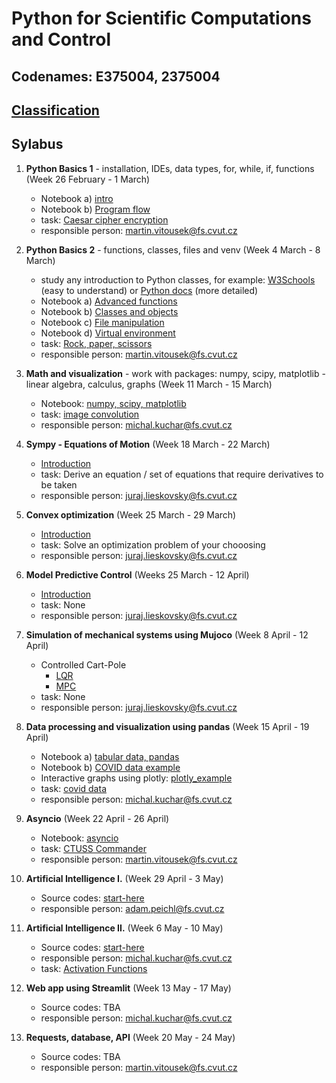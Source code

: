 # Python for Scientific Computations and Control 
## Codenames: E375004, 2375004

## [Classification](courses/classification.md)

## Sylabus

1. **Python Basics 1** - installation, IDEs, data types, for, while, if, functions (Week 26 February - 1 March)

   - Notebook a) [intro](courses/intro.md)
   - Notebook b) [Program flow](courses/E375004/python_basics_1/basics_01.ipynb)
   - task: [Caesar cipher encryption](https://github.com/CVUT-FS-12110/Python-for-Scientific-Computations-and-Control/blob/master/tasks/EN_Caesar_cipher_encryption.ipynb)
   - responsible person: martin.vitousek@fs.cvut.cz
   
2. **Python Basics 2** - functions, classes, files and venv (Week 4 March - 8 March)

   - study any introduction to Python classes, for example: [W3Schools](https://www.w3schools.com/python/python_classes.asp) (easy to understand) or [Python docs](https://docs.python.org/3/tutorial/classes.html) (more detailed)
   - Notebook a) [Advanced functions](courses/E375004/python_basics_2/basics_02a_functions_adv.ipynb)
   - Notebook b) [Classes and objects](courses/E375004/python_basics_2/basics_02b_oop.ipynb)
   - Notebook c) [File manipulation](courses/E375004/python_basics_2/basics_02c_files.ipynb)
   - Notebook d) [Virtual environment](courses/E375004/python_basics_2/basics_02d_venv.ipynb)
   - task: [Rock, paper, scissors](https://github.com/CVUT-FS-12110/Python-for-Scientific-Computations-and-Control/tree/master/tasks/rock_paper_scissors)
   - responsible person: martin.vitousek@fs.cvut.cz

3. **Math and visualization** - work with packages: numpy, scipy, matplotlib - linear algebra, calculus, graphs (Week 11 March - 15 March)

   - Notebook: [numpy, scipy, matplotlib](courses/E375004/numpy_matplotlib/numpy_matplotlib.ipynb)
   - task: [image convolution](tasks/convolution/EN_numpy_convolution_filter.ipynb)
   - responsible person: michal.kuchar@fs.cvut.cz

4. **Sympy - Equations of Motion** (Week 18 March - 22 March)

   - [Introduction](courses/E375004/sympy/introduction.md)
   - task: Derive an equation / set of equations that require derivatives to be taken
   - responsible person: juraj.lieskovsky@fs.cvut.cz

5. **Convex optimization** (Week 25 March - 29 March)

   - [Introduction](courses/E375004/optimization/introduction.md)
   - task: Solve an optimization problem of your chooosing
   - responsible person: juraj.lieskovsky@fs.cvut.cz

6. **Model Predictive Control** (Weeks 25 March - 12 April)

   - [Introduction](courses/E375004/model_predictive_control/introduction.md)
   - task: None
   - responsible person: juraj.lieskovsky@fs.cvut.cz

7. **Simulation of mechanical systems using Mujoco** (Week 8 April - 12 April)

   - Controlled Cart-Pole
      - [LQR](courses/E375004/mujoco/cartpole_control_LQR.ipynb)
      - [MPC](courses/E375004/mujoco/cartpole_control_MPC.ipynb)
   - task: None
   - responsible person: juraj.lieskovsky@fs.cvut.cz

8. **Data processing and visualization using pandas** (Week 15 April - 19 April)

   - Notebook a) [tabular data, pandas](courses/E375004/data_pandas/basics_01.ipynb)
   - Notebook b) [COVID data example](courses/E375004/data_pandas/basics_02.ipynb)
   - Interactive graphs using plotly: [plotly_example](courses/E375004/data_pandas/visualization.ipynb)
   - task: [covid data](tasks/EN_pandas_covid_2.ipynb)
   - responsible person: michal.kuchar@fs.cvut.cz


9. **Asyncio** (Week 22 April - 26 April)

   - Notebook: [asyncio](courses/E375004/asyncio/asyncio.ipynb)
   - task: [CTUSS Commander](tasks/ctuss_commander/README.md)
   - responsible person: martin.vitousek@fs.cvut.cz


10. **Artificial Intelligence I.** (Week 29 April - 3 May)

    - Source codes: [start-here](courses/E375004/ai_chapter1/ai_chapter1.md)
    - responsible person: adam.peichl@fs.cvut.cz


11. **Artificial Intelligence II.** (Week 6 May - 10 May)

    - Source codes: [start-here](courses/E375004/ai_chapter2/ai_chapter2.md)
    - responsible person: michal.kuchar@fs.cvut.cz
    - task: [Activation Functions](tasks/EN_Activation_Functions.ipynb)


12. **Web app using Streamlit** (Week 13 May - 17 May)

    - Source codes: TBA
    - responsible person: michal.kuchar@fs.cvut.cz

13. **Requests, database, API** (Week 20 May - 24 May)

    - Source codes: TBA
    - responsible person: martin.vitousek@fs.cvut.cz
